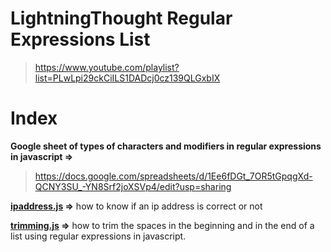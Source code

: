 # **LightningThought Regular Expressions List**
>https://www.youtube.com/playlist?list=PLwLpi29ckCiILS1DADcj0cz139QLGxbIX
# 
# **Index**
**Google sheet of types of characters and modifiers in regular expressions in javascript =>**
>https://docs.google.com/spreadsheets/d/1Ee6fDGt_7OR5tGpqgXd-QCNY3SU_-YN8Srf2joXSVp4/edit?usp=sharing

**[ipaddress.js](ipaddress.js) =>**
how to know if an ip address is correct or not

**[trimming.js](trimming.js) =>**
how to trim the spaces in the beginning and in the end of a list using regular expressions in javascript.
